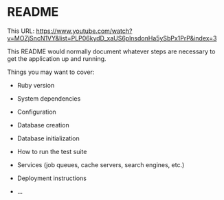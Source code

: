 # README

This URL: https://www.youtube.com/watch?v=MOZjSncN1VY&list=PLP06kydD_xaUS6plnsdonHa5ySbPx1PrP&index=3

This README would normally document whatever steps are necessary to get the
application up and running.

Things you may want to cover:

- Ruby version

- System dependencies

- Configuration

- Database creation

- Database initialization

- How to run the test suite

- Services (job queues, cache servers, search engines, etc.)

- Deployment instructions

- ...

